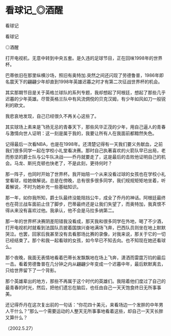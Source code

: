 # 看球记_◎酒醒

看球记

看球记

◎酒醒

打开电视机，无意中转到中央五套。是久违的足球节目，正在回味1998年的世界杯。

巴蒂依旧在那里纵横沙场，照旧有奥特加.突然之间还闪现了劳德鲁普，1986年即名震天下的翩翩少年却直到1998年英雄迟暮之时才有第二次征战世界杯的机会。

其实那期节目是关于英格兰球队的系列专题，我却想起了阿根廷，想起了那些几乎迟暮的少年英雄。尽管英格兰队中有风流倜傥的贝克汉姆，有少年如风如刀一般锐利的欧文。

我悲哀地发现，自己已经很久不再关心这些了。

其实球场上素来是飞扬无忌的青春天下，那些风华正茂的少年，用自己逼人的青春与激情向世人证明：这一刻是属于我的，我要让所有人在我面前都黯然失色。

记得最后一次看NBA，也是在1998年。还清楚记得有一天我们要义务献血，之前我们很多同学一起在学校小礼堂看决赛。那时自己执著喜欢的火箭队早已出局，老而弥坚的爵士队与公牛队决战——乔丹就要走了，这是最后的击败他证明自己的机会。马龙、斯托克顿也快老了，不是此刻，更待何时？

那一阵子，也同时开始了世界杯。我开始陪一个从来没看过球的女孩也在学校小礼堂看球，给她做解说。总是在傍晚，总有很多很多同学，我们规规矩矩地坐着，听着解说，不时为她补充一些基础知识。

那一年，如你我所知，爵士队最终没能阻挡公牛，成全了乔丹的神话。阿根廷最终也在荷兰战车面前止住了脚步，巴蒂最终还是让我们失望了，而奥特加，我真恨不得从来没有喜欢过他。我承认，他不会是马拉多纳第二。

那一年的世界杯决赛阴差阳错我没看成，那天我和很多同学在外地，喝了不少酒，打开电视机时就看到法国队员披着国旗兴奋地满场飞奔，巴西队员则坐在地上默默哭泣。也罢，回家后我甚至没有去看那场比赛的录像，对我来说，那关于它的一切已经结束了。那个和我一起看球的女孩，如今早已不知去向。也不知现在她还看球么。

那个夜晚，我面无表情地看着巴蒂长发飘飘地在场上飞奔，潇洒而雷霆万钧的最后一击。看着劳德鲁普在几分钟之内从翩翩少年变成一个迟暮中年，最后默默离去，只给世界留下了一个背影。

那个英雄辈出的地方，那些不再属于这个时代的英雄们。我陪着他们度过了自己的最青春的时光，然后，把他们遗忘在脑后，也任由自己一天天饱食终日无所事事美。

还记得乔丹在这次复出前的一句话：“你花四十美元，来看场边一个发胖的中年男人干什么？”那么一个需要运动的人整天无所事事地看着这些，却自己一天天长胖又算什么？

（2002.5.27）